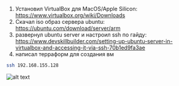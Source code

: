 1) Установил VirtualBox для MacOS/Apple Silicon: https://www.virtualbox.org/wiki/Downloads
2) Скачал iso образ сервера ubuntu: https://ubuntu.com/download/server/arm
3) развернул ubuntu server и настроил ssh по гайду: https://www.devskillbuilder.com/setting-up-ubuntu-server-in-virtualbox-and-accessing-it-via-ssh-70b1ed9fa3ae
4) написал терраформ для создания вм
```bash
ssh 192.168.155.128
```
![alt text](image.png)
